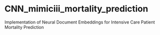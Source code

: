 # CNN_mimiciii_mortality_prediction
Implementation of Neural Document Embeddings for Intensive Care Patient Mortality Prediction
